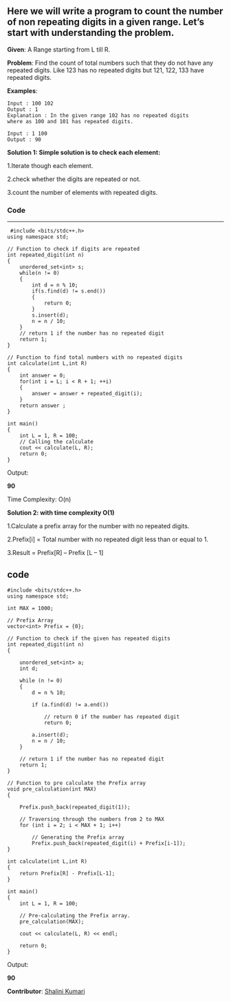 
Here we will write a program to count the number of non repeating digits in a given range. Let’s start with understanding the problem.
---
**Given**: A Range starting from L till R.

**Problem**: Find the count of total numbers such that they do not have any repeated digits. Like 123 has no repeated digits but 121, 122, 133 have repeated digits.

**Examples**:
```
Input : 100 102
Output : 1
Explanation : In the given range 102 has no repeated digits
where as 100 and 101 has repeated digits.

Input : 1 100
Output : 90
```
**Solution 1: Simple solution is to check each element:**

1.Iterate though each element.

2.check whether the digits are repeated or not.

3.count the number of elements with repeated digits.

### Code 
---
```
 #include <bits/stdc++.h> 
using namespace std; 

// Function to check if digits are repeated
int repeated_digit(int n) 
{ 
    unordered_set<int> s;  
    while(n != 0) 
    { 
        int d = n % 10; 
        if(s.find(d) != s.end()) 
        { 
            return 0; 
        } 
        s.insert(d); 
        n = n / 10; 
    } 
    // return 1 if the number has no repeated digit 
    return 1; 
} 

// Function to find total numbers with no repeated digits
int calculate(int L,int R) 
{ 
    int answer = 0; 
    for(int i = L; i < R + 1; ++i) 
    { 
        answer = answer + repeated_digit(i); 
    } 
    return answer ; 
} 

int main() 
{ 
    int L = 1, R = 100; 
    // Calling the calculate 
    cout << calculate(L, R); 
    return 0; 
} 
```
Output:

**90**

Time Complexity: O(n)

**Solution 2: with time complexity O(1)**

1.Calculate a prefix array for the number with no repeated digits.

2.Prefix[i] = Total number with no repeated digit less than or equal to 1.

3.Result = Prefix[R] – Prefix [L – 1]

**code**
---
```
#include <bits/stdc++.h> 
using namespace std; 

int MAX = 1000; 

// Prefix Array 
vector<int> Prefix = {0}; 

// Function to check if the given has repeated digits
int repeated_digit(int n) 
{ 
    
    unordered_set<int> a; 
    int d; 
    
    while (n != 0) 
    { 
        d = n % 10; 
        
        if (a.find(d) != a.end()) 
            
            // return 0 if the number has repeated digit 
            return 0; 
        
        a.insert(d); 
        n = n / 10; 
    } 
    
    // return 1 if the number has no repeated digit 
    return 1; 
} 

// Function to pre calculate the Prefix array 
void pre_calculation(int MAX) 
{ 
    
    Prefix.push_back(repeated_digit(1)); 
    
    // Traversing through the numbers from 2 to MAX 
    for (int i = 2; i < MAX + 1; i++) 
        
        // Generating the Prefix array 
        Prefix.push_back(repeated_digit(i) + Prefix[i-1]); 
} 

int calculate(int L,int R) 
{ 
    return Prefix[R] - Prefix[L-1]; 
} 

int main() 
{ 
    int L = 1, R = 100; 
    
    // Pre-calculating the Prefix array. 
    pre_calculation(MAX); 
    
    cout << calculate(L, R) << endl; 

    return 0; 
}
```
Output:

**90**

**Contributor**: [Shalini Kumari](https://github.com/Raghavshalu)